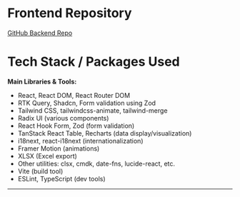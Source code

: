 # Frontend Repository

[GitHub Backend Repo](https://github.com/mohdhaider07/cash-management-backend)

# Tech Stack / Packages Used

**Main Libraries & Tools:**

- React, React DOM, React Router DOM
- RTK Query, Shadcn, Form validation using Zod
- Tailwind CSS, tailwindcss-animate, tailwind-merge
- Radix UI (various components)
- React Hook Form, Zod (form validation)
- TanStack React Table, Recharts (data display/visualization)
- i18next, react-i18next (internationalization)
- Framer Motion (animations)
- XLSX (Excel export)
- Other utilities: clsx, cmdk, date-fns, lucide-react, etc.
- Vite (build tool)
- ESLint, TypeScript (dev tools)

---
